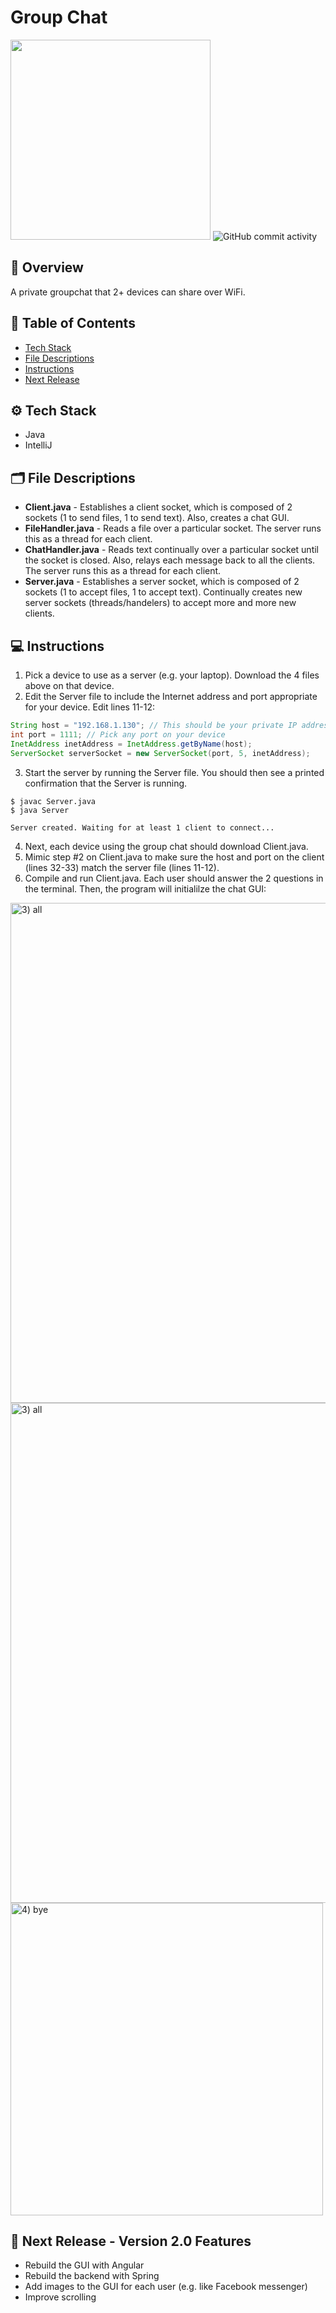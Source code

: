 # Group Chat
<img width = "320" src = "https://techcrunch.com/wp-content/uploads/2018/10/Facebook-Groups-Chat.png">
<img alt="GitHub commit activity" src="https://img.shields.io/github/commit-activity/m/aaroncorona/Group-Chat">

## 💬 Overview
A private groupchat that 2+ devices can share over WiFi.

## 📖 Table of Contents
* [Tech Stack](#%EF%B8%8F-tech-stack)
* [File Descriptions](#%EF%B8%8F-file-descriptions)
* [Instructions](#-instructions)
* [Next Release](#-next-release---version-20-features)

## ⚙️ Tech Stack
* Java 
* IntelliJ

## 🗂️ File Descriptions
* **Client.java** - Establishes a client socket, which is composed of 2 sockets (1 to send files, 1 to send text). Also, creates a chat GUI.
* **FileHandler.java** - Reads a file over a particular socket. The server runs this as a thread for each client.
* **ChatHandler.java** - Reads text continually over a particular socket until the socket is closed. Also, relays each message back to all the clients. The server runs this as a thread for each client.
* **Server.java** - Establishes a server socket, which is composed of 2 sockets (1 to accept files, 1 to accept text). Continually creates new server sockets (threads/handelers) to accept more and more new clients.


## 💻 Instructions
1. Pick a device to use as a server (e.g. your laptop). Download the 4 files above on that device. 
2. Edit the Server file to include the Internet address and port appropriate for your device. Edit lines 11-12:
```java
String host = "192.168.1.130"; // This should be your private IP address
int port = 1111; // Pick any port on your device
InetAddress inetAddress = InetAddress.getByName(host); 
ServerSocket serverSocket = new ServerSocket(port, 5, inetAddress); 
```

3. Start the server by running the Server file. You should then see a printed confirmation that the Server is running.
```shell
$ javac Server.java
$ java Server
```
```
Server created. Waiting for at least 1 client to connect...
```
4. Next, each device using the group chat should download Client.java. 
5. Mimic step #2 on Client.java to make sure the host and port on the client (lines 32-33) match the server file (lines 11-12). 
6. Compile and run Client.java. Each user should answer the 2 questions in the terminal. Then, the program will initialilze the chat GUI: 


<img width="800" alt="3) all" src="https://user-images.githubusercontent.com/31792170/173262250-d7edef4d-53f8-49a6-8999-1609aeeae4f0.png">
<img width="800" alt="3) all" src="https://user-images.githubusercontent.com/31792170/173262302-9f1300e4-a7a9-446b-ba7b-d5c4d4a18b46.png">
<img width="500" alt="4) bye" src="https://user-images.githubusercontent.com/31792170/173262317-284fff18-279c-4f84-9604-cf1f49174212.png">


## 🚧 Next Release - Version 2.0 Features
* Rebuild the GUI with Angular
* Rebuild the backend with Spring
* Add images to the GUI for each user (e.g. like Facebook messenger)
* Improve scrolling




